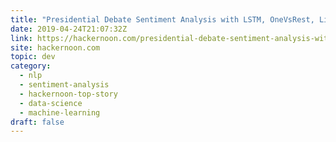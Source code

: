```yaml
---
title: "Presidential Debate Sentiment Analysis with LSTM, OneVsRest, LinearSVC: NLP Step-By-Step Guide"
date: 2019-04-24T21:07:32Z
link: https://hackernoon.com/presidential-debate-sentiment-analysis-with-lstm-onevsrest-linearsvc-nlp-step-by-step-guide-b9683e2c8ed9?source=rss----3a8144eabfe3---4
site: hackernoon.com
topic: dev
category:
  - nlp
  - sentiment-analysis
  - hackernoon-top-story
  - data-science
  - machine-learning
draft: false
---
```

